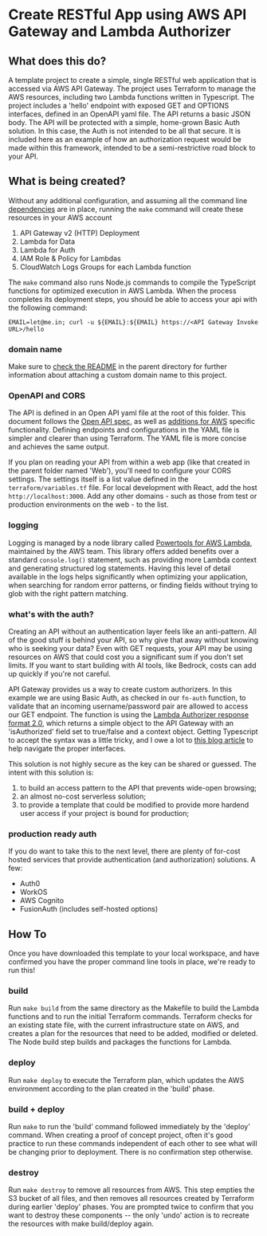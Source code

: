 # Create RESTful App using AWS API Gateway and Lambda Authorizer

## What does this do?
A template project to create a simple, single RESTful web application that is accessed via AWS API Gateway. The project uses Terraform to manage the AWS resources, including two Lambda functions written in Typescript. The project includes a 'hello' endpoint with exposed GET and OPTIONS interfaces, defined in an OpenAPI yaml file. The API returns a basic JSON body. The API will be protected with a simple, home-grown Basic Auth solution. In this case, the Auth is not intended to be all that secure. It is included here as an example of how an authorization request would be made within this framework, intended to be a semi-restrictive road block to your API. 

## What is being created? 
Without any additional configuration, and assuming all the command line [dependencies](../README.md#dependencies) are in place, running the `make` command will create these resources in your AWS account

1. API Gateway v2 (HTTP) Deployment
2. Lambda for Data
3. Lambda for Auth
4. IAM Role & Policy for Lambdas
5. CloudWatch Logs Groups for each Lambda function

The `make` command also runs Node.js commands to compile the TypeScript functions for optimized execution in AWS Lambda. When the process completes its deployment steps, you should be able to access your api with the following command:

`EMAIL=let@me.in; curl -u ${EMAIL}:${EMAIL} https://<API Gateway Invoke URL>/hello`

### domain name
Make sure to [check the README](../README.md#custom-domains-for-each-template) in the parent directory for further information about attaching a custom domain name to this project.

### OpenAPI and CORS
The API is defined in an Open API yaml file at the root of this folder. This document follows the [Open API spec](https://spec.openapis.org/oas/latest.html), as well as [additions for AWS](https://docs.aws.amazon.com/apigateway/latest/developerguide/api-gateway-swagger-extensions.html) specific functionality. Defining endpoints and configurations in the YAML file is simpler and clearer than using Terraform. The YAML file is more concise and achieves the same output.

If you plan on reading your API from within a web app (like that created in the parent folder named 'Web'), you'll need to configure your CORS settings. The settings itself is a list value defined in the `terraform/variables.tf` file. For local development with React, add the host `http://localhost:3000`. Add any other domains - such as those from test or production environments on the web - to the list.

### logging
Logging is managed by a node library called [Powertools for AWS Lambda](https://docs.powertools.aws.dev/lambda/typescript/latest/core/logger/), maintained by the AWS team. This library offers added benefits over a standard `console.log()` statement, such as providing more Lambda context and generating structured log statements. Having this level of detail available in the logs helps significantly when optimizing your application, when searching for random error patterns, or finding fields without trying to glob with the right pattern matching.  

### what's with the auth?
Creating an API without an authentication layer feels like an anti-pattern. All of the good stuff is behind your API, so why give that away without knowing who is seeking your data? Even with GET requests, your API may be using resources on AWS that could cost you a significant sum if you don't set limits. If you want to start building with AI tools, like Bedrock, costs can add up quickly if you're not careful. 

API Gateway provides us a way to create custom authorizers. In this example we are using Basic Auth, as checked in our `fn-auth` function, to validate that an incoming username/password pair are allowed to access our GET endpoint. The function is using the [Lambda Authorizer response format 2.0](https://docs.aws.amazon.com/apigateway/latest/developerguide/http-api-lambda-authorizer.html), which returns a simple object to the API Gateway with an 'isAuthorized' field set to true/false and a context object. Getting Typescript to accept the syntax was a little tricky, and I owe a lot to [this blog article](https://www.lbogdan.com/implementing-typescript-for-aws-authoriser-lambda-with-apigateway-v2-http-api/) to help navigate the proper interfaces. 

This solution is not highly secure as the key can be shared or guessed. The intent with this solution is: 

1. to build an access pattern to the API that prevents wide-open browsing;
2. an almost no-cost serverless solution;
3. to provide a template that could be modified to provide more hardend user access if your project is bound for production;

### production ready auth
If you do want to take this to the next level, there are plenty of for-cost hosted services that provide authentication (and authorization) solutions. A few:
* Auth0
* WorkOS
* AWS Cognito
* FusionAuth (includes self-hosted options)

## How To
Once you have downloaded this template to your local workspace, and have confirmed you have the proper command line tools in place, we're ready to run this! 

### build
Run `make build` from the same directory as the Makefile to build the Lambda functions and to run the initial Terraform commands. Terraform checks for an existing state file, with the current infrastructure state on AWS, and creates a plan for the resources that need to be added, modified or deleted. The Node build step builds and packages the functions for Lambda.

### deploy
Run `make deploy` to execute the Terraform plan, which updates the AWS environment according to the plan created in the 'build' phase.

### build + deploy
Run `make` to run the 'build' command followed immediately by the 'deploy' command. When creating a proof of concept project, often it's good practice to run these commands independent of each other to see what will be changing prior to deployment. There is no confirmation step otherwise.

### destroy
Run `make destroy` to remove all resources from AWS. This step empties the S3 bucket of all files, and then removes all resources created by Terraform during earlier 'deploy' phases. You are prompted twice to confirm that you want to destroy these components  -- the only 'undo' action is to recreate the resources with make build/deploy again. 